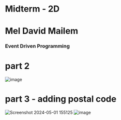 # Midterm - 2D
# Mel David Mailem
### Event Driven Programming
# part 2
![image](https://github.com/meruuuuooo/event-driven-programming-part2/assets/138646937/8bffc643-dcba-4c67-ad4e-ff4ef8f2d884)

# part 3 - adding postal code
![Screenshot 2024-05-01 155125](https://github.com/meruuuuooo/event-driven-programming-part2/assets/138646937/b2c34b46-45a7-499a-8f9c-d6c6c459b2ed)
![image](https://github.com/meruuuuooo/event-driven-part-2-and-3/assets/138646937/4d57fd13-f5dd-4148-bfae-906abfbdb7f7)


